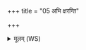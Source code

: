 +++
title = "05 अभि क्षरन्ति"

+++
<details><summary>मूलम् (WS)</summary>

अभि क्षरन्ति जुह्वो घृतेनाङ्गा परूंषि तव वर्धयन्ती ।  
तस्मै ते सोम नम इद्वषड्वोप नो राजन् सुकृते ह्वयस्व ॥ ६ ॥
</details>